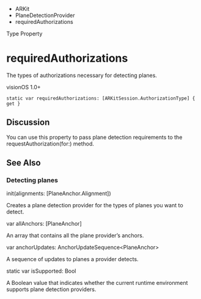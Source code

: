

- ARKit
- PlaneDetectionProvider
-  requiredAuthorizations 

Type Property

# requiredAuthorizations

The types of authorizations necessary for detecting planes.

visionOS 1.0+

``` source
static var requiredAuthorizations: [ARKitSession.AuthorizationType] { get }
```

## Discussion

You can use this property to pass plane detection requirements to the requestAuthorization(for:) method.

## See Also

### Detecting planes

init(alignments: [PlaneAnchor.Alignment])

Creates a plane detection provider for the types of planes you want to detect.

var allAnchors: [PlaneAnchor]

An array that contains all the plane provider’s anchors.

var anchorUpdates: AnchorUpdateSequence&lt;PlaneAnchor>

A sequence of updates to planes a provider detects.

static var isSupported: Bool

A Boolean value that indicates whether the current runtime environment supports plane detection providers.

